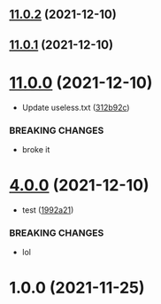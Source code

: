 ## [11.0.2](https://github.com/alltidsemester/restrict-branch/compare/v11.0.1...v11.0.2) (2021-12-10)



## [11.0.1](https://github.com/alltidsemester/restrict-branch/compare/v11.0.0...v11.0.1) (2021-12-10)



# [11.0.0](https://github.com/alltidsemester/restrict-branch/compare/v4.0.0...v11.0.0) (2021-12-10)


* Update useless.txt ([312b92c](https://github.com/alltidsemester/restrict-branch/commit/312b92c76a0d3728791e3dc1fd6c033a774e5b8e))


### BREAKING CHANGES

* broke it



# [4.0.0](https://github.com/alltidsemester/restrict-branch/compare/v1.0.0...v4.0.0) (2021-12-10)


* test ([1992a21](https://github.com/alltidsemester/restrict-branch/commit/1992a21bbf5ff9bbcbb137ed209e014885a32c80))


### BREAKING CHANGES

* lol



# 1.0.0 (2021-11-25)



